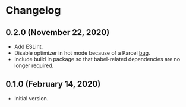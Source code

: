 # Changelog

## 0.2.0 (November 22, 2020)
* Add ESLint.
* Disable optimizer in hot mode because of a Parcel [bug](https://github.com/parcel-bundler/parcel/issues/4740).
* Include build in package so that babel-related dependencies are no longer required.

## 0.1.0 (February 14, 2020)
* Initial version.
